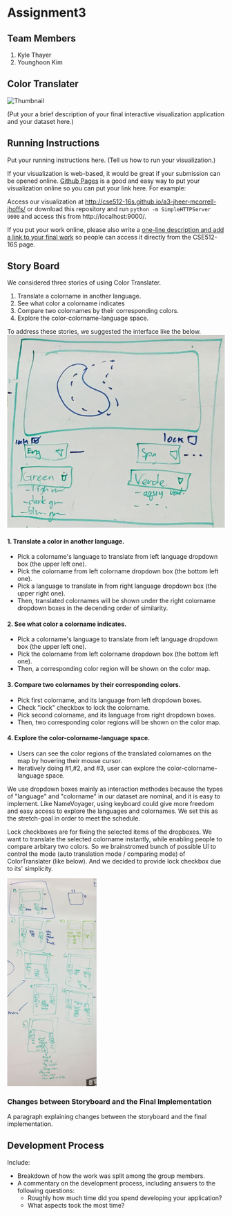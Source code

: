 Assignment3
===============

## Team Members

1. Kyle Thayer
2. Younghoon Kim


## Color Translater

![Thumbnail](thumbnail.png)

(Put your a brief description of your final interactive visualization application and your dataset here.)


## Running Instructions

Put your running instructions here. (Tell us how to run your visualization.)

If your visualization is web-based,  it would be great if your submission can be opened online. [Github Pages](http://pages.github.com/) is a good and easy way to put your visualization online so you can put your link here.  For example:

Access our visualization at http://cse512-16s.github.io/a3-jheer-mcorrell-jhoffs/ or download this repository and run `python -m SimpleHTTPServer 9000` and access this from http://localhost:9000/.

If you put your work online, please also write a [one-line description and add a link to your final work](http://note.io/1n3u46s) so people can access it directly from the CSE512-16S page.

## Story Board

We considered three stories of using Color Translater.

1. Translate a colorname in another language.
2. See what color a colorname indicates 
3. Compare two colornames by their corresponding colors.  
4. Explore the color-colorname-language space.

To address these stories, we suggested the interface like the below.
![interface](storyboard/interface_overview.png)


#### 1. Translate a color in another language.

- Pick a colorname's language to translate from left language dropdown box (the upper left one).
- Pick the colorname from left colorname dropdown box (the bottom left one).
- Pick a language to translate in from right language dropdown box (the upper right one).
- Then, translated colornames will be shown under the right colorname dropdown boxes in the decending order of similarity.

#### 2. See what color a colorname indicates.

- Pick a colorname's language to translate from left language dropdown box (the upper left one).
- Pick the colorname from left colorname dropdown box (the bottom left one).
- Then, a corresponding color region will be shown on the color map.

#### 3. Compare two colornames by their corresponding colors.

- Pick first colorname, and its language from left dropdown boxes.
- Check "lock" checkbox to lock the colorname.
- Pick second colorname, and its language from right dropdown boxes.
- Then, two corresponding color regions will be shown on the color map.

#### 4. Explore the color-colorname-language space.

- Users can see the color regions of the translated colornames on the map by hovering their mouse cursor.
- Iteratively doing #1,#2, and #3, user can explore the color-colorname-language space.


We use dropdown boxes mainly as interaction methodes because the types of "language" and "colorname" in our dataset are nominal, and it is easy to implement. Like NameVoyager, using keyboard could give more freedom and easy access to explore the languages and colornames. We set this as the stretch-goal in order to meet the schedule. 

Lock checkboxes are for fixing the selected items of the dropboxes. We want to translate the selected colorname instantly, while enabling people to compare arbitary two colors. So we brainstromed bunch of possible UI to control the mode (auto translation mode / comparing mode) of ColorTranslater (like below). And we decided to provide lock checkbox due to its' simplicity.

<img src="storyboard/interface_candidates.jpg" height="480">



### Changes between Storyboard and the Final Implementation

A paragraph explaining changes between the storyboard and the final implementation.


## Development Process

Include:
- Breakdown of how the work was split among the group members.
- A commentary on the development process, including answers to the following questions:
  - Roughly how much time did you spend developing your application?
  - What aspects took the most time?
